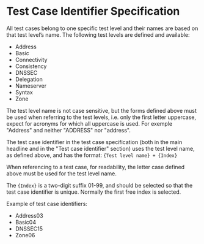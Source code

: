 # Test Case Identifier Specification

All test cases belong to one specific test level and their names are based on
that test level’s name. The following test levels are defined and available:

* Address
* Basic
* Connectivity
* Consistency
* DNSSEC
* Delegation
* Nameserver
* Syntax
* Zone

The test level name is not case sensitive, but the forms defined above
must be used when referring to the test levels, i.e. only the first letter
uppercase, expect for acronyms for which all uppercase is used.
For exemple "Address" and neither "ADDRESS" nor "address".

The test case identifier in the test case specification (both in the main
headline and in the "Test case identifier" section) uses the test level name,
as defined above, and has the format: `{Test level name} + {Index}`

When referencing to a test case, for readability, the letter case defined
above must be used for the test level name.

The `{Index}` is a two-digit suffix 01-99, and should be selected so that the
test case identifier is unique. Normally the first free index is selected.

Example of test case identifiers:

* Address03
* Basic04
* DNSSEC15
* Zone06
